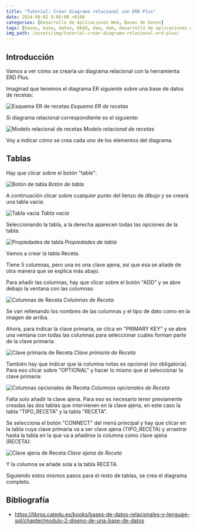 ```yaml
---
title: "Tutorial: Crear diagrama relacional con ERD Plus"
date: 2024-08-02 9:00:00 +0100
categories: [Desarrollo de Aplicaciones Web, Bases de Datos]
tags: [bases, base, datos, bbdd, daw, dam, desarrollo de aplicaciones web, desarrollo de aplicaciones multiplataforma, bases de datos, fp, ciclo superior, modulo, profesional, tutorial]
img_path: /assets/img/tutorial-crear-diagrama-relacional-erd-plus/
---
```


## Introducción

Vamos a ver cómo se crearía un diagrama relacional con la herramienta ERD Plus.

Imaginad que tenemos el diagrama ER siguiente sobre una base de datos de recetas:

![Esquema ER de recetas](recetas-er.png)
_Esquema ER de recetas_

Si diagrama relacional correspondiente es el siguiente:

![Modelo relacional de recetas](recetas-relacional.png)
_Modelo relacional de recetas_

Voy a indicar cómo se crea cada uno de los elementos del diagrama.

## Tablas

Hay que clicar sobre el botón "table":

![Botón de tabla](boton-table.png)
_Botón de tabla_

A continuación clicar sobre cualquier punto del lienzo de dibujo y se creará una tabla vacía:

![Tabla vacía](tabla-vacia.png)
_Tabla vacía_

Seleccionando la tabla, a la derecha aparecen todas las opciones de la tabla:

![Propiedades de tabla](propiedades-tabla2.png)
_Propiedades de tabla_

Vamos a crear la tabla Receta.

Tiene 5 columnas, pero una es una clave ajena, así que esa se añade de otra manera que se explica más abajo.

Para añadir las columnas, hay que clicar sobre el botón "ADD" y se abre debajo la ventana con las columnas:

![Columnas de Receta](columnas-receta.png)
_Columnas de Receta_

Se van rellenando los nombres de las columnas y el tipo de dato como en la imagen de arriba.

Ahora, para indicar la clave primaria, se clica en "PRIMARY KEY" y se abre una ventana con todas las columnas para seleccionar cuáles forman parte de la clave primaria:

![Clave primaria de Receta](clave-primaria-recetas.png)
_Clave primaria de Receta_

También hay que indicar que la columna notas es opcional (no obligatoria). Para eso clicar sobre "OPTIONAL" y hacer lo mismo que al seleccionar la clave primaria:

![Columnas opcionales de Receta](opcionales-receta.png)
_Columnas opcionales de Receta_

Falta solo añadir la clave ajena. Para eso es necesario tener previamente creadas las dos tablas que intervienen en la clave ajena, en este caso la tabla "TIPO_RECETA" y la tabla "RECETA".

Se selecciona el botón "CONNECT" del menú principal y hay que clicar en la tabla cuya clave primaria va a ser clave ajena (TIPO_RECETA) y arrastrar hasta la tabla en la que va a añadirse la columna como clave ajena (RECETA):

![Clave ajena de Receta](clave-ajena-receta.png)
_Clave ajena de Receta_

Y la columna se añade sola a la tabla RECETA.

Siguiendo estos mismos pasos para el resto de tablas, se crea el diagrama completo.

## Bibliografía

- <https://libros.catedu.es/books/bases-de-datos-relacionales-y-lenguaje-sql/chapter/modulo-2-diseno-de-una-base-de-datos>